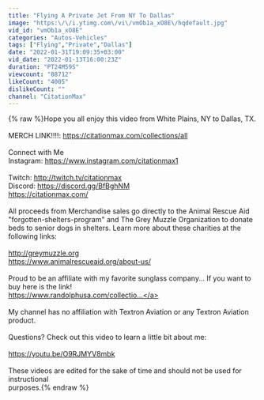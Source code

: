 ```yaml
---
title: "Flying A Private Jet From NY To Dallas"
image: "https:\/\/i.ytimg.com\/vi\/vmOb1a_xO8E\/hqdefault.jpg"
vid_id: "vmOb1a_xO8E"
categories: "Autos-Vehicles"
tags: ["Flying","Private","Dallas"]
date: "2022-01-31T19:09:35+03:00"
vid_date: "2022-01-13T16:00:23Z"
duration: "PT24M59S"
viewcount: "88712"
likeCount: "4005"
dislikeCount: ""
channel: "CitationMax"
---
```

{% raw %}Hope you all enjoy this video from White Plains, NY to Dallas, TX.<br /><br />MERCH LINK!!!!: <a rel="nofollow" target="blank" href="https://citationmax.com/collections/all">https://citationmax.com/collections/all</a><br /><br />Connect with Me<br />Instagram: <a rel="nofollow" target="blank" href="https://www.instagram.com/citationmax1">https://www.instagram.com/citationmax1</a><br /><br />Twitch: <a rel="nofollow" target="blank" href="http://twitch.tv/citationmax​​​​​​">http://twitch.tv/citationmax​​​​​​</a><br />Discord: <a rel="nofollow" target="blank" href="https://discord.gg/BfBghNM">https://discord.gg/BfBghNM</a><br /><a rel="nofollow" target="blank" href="https://citationmax.com/​​​​​​">https://citationmax.com/​​​​​​</a><br /><br />All proceeds from Merchandise sales go directly to the Animal Rescue Aid &quot;forgotten-shelters-program&quot; and The Grey Muzzle Organization to donate beds to senior dogs in shelters. Learn more about these charities at the following links: <br /><br /><a rel="nofollow" target="blank" href="http://greymuzzle.org">http://greymuzzle.org</a><br /><a rel="nofollow" target="blank" href="https://www.animalrescueaid.org/about-us/">https://www.animalrescueaid.org/about-us/</a><br /><br />Proud to be an affiliate with my favorite sunglass company... If you want to buy here is the link! <br /><a rel="nofollow" target="blank" href="https://www.randolphusa.com/collectio...">https://www.randolphusa.com/collectio...</a><br /><br />My channel has no affiliation with Textron Aviation or any Textron Aviation product.<br /><br />Questions? Check out this video to learn a little bit about me: <br /><br /><a rel="nofollow" target="blank" href="https://youtu.be/O9RJMYV8mbk">https://youtu.be/O9RJMYV8mbk</a><br /><br />These videos are edited for the sake of time and should not be used for instructional <br />purposes.{% endraw %}
